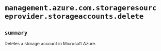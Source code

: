 # `management.azure.com.storageresourceprovider.storageaccounts.delete`

## `summary`
Deletes a storage account in Microsoft Azure.


